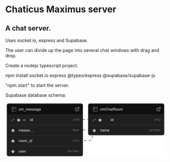 # Chaticus Maximus server

## A chat server.

Uses socket.io, express and Supabase. 

The user can divide up the page into several chat windows with drag and drop.

Create a nodejs typescript project.

npm install 
socket.io 
express 
@types/express
@supabase/supabase-js 

"npm start" to start the server.

Supabase database schema:

![Supabase DB schema](supabase-db-schema.png)
